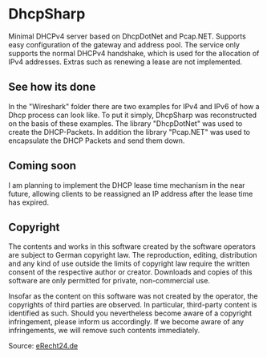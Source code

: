 # DhcpSharp
Minimal DHCPv4 server based on DhcpDotNet and Pcap.NET. Supports easy configuration of the gateway and address pool. The service only supports the normal DHCPv4 handshake, which is used for the allocation of IPv4 addresses. Extras such as renewing a lease are not implemented.

## See how its done
In the "Wireshark" folder there are two examples for IPv4 and IPv6 of how a Dhcp process can look like. To put it simply, DhcpSharp was reconstructed on the basis of these examples. The library "DhcpDotNet" was used to create the DHCP-Packets. In addition the library "Pcap.NET" was used to encapsulate the DHCP Packets and send them down.

## Coming soon
I am planning to implement the DHCP lease time mechanism in the near future, allowing clients to be reassigned an IP address after the lease time has expired. 

## Copyright
The contents and works in this software created by the software operators are subject to German copyright law. The reproduction, editing, distribution and any kind of use outside the limits of copyright law require the written consent of the respective author or creator. Downloads and copies of this software are only permitted for private, non-commercial use.

Insofar as the content on this software was not created by the operator, the copyrights of third parties are observed. In particular, third-party content is identified as such. Should you nevertheless become aware of a copyright infringement, please inform us accordingly. If we become aware of any infringements, we will remove such contents immediately.

Source: [eRecht24.de](https://www.e-recht24.de/)
